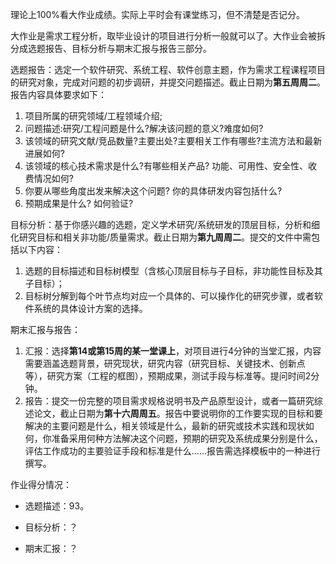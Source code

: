 理论上100%看大作业成绩。实际上平时会有课堂练习，但不清楚是否记分。

大作业是需求工程分析，取毕业设计的项目进行分析一般就可以了。大作业会被拆分成选题报告、目标分析与期末汇报与报告三部分。


选题报告：选定一个软件研究、系统工程、软件创意主题，作为需求工程课程项目的研究对象，完成对问题的初步调研，并提交问题描述。截止日期为**第五周周二**。报告内容具体要求如下：
1. 项目所属的研究领域/工程领域介绍;
2. 问题描述:研究/工程问题是什么?解决该问题的意义?难度如何?
3. 该领域的研究文献/竞品数量?主要出处?主要相关工作有哪些?主流方法和最新进展如何?
4. 该领域的核心技术需求是什么?有哪些相关产品? 功能、可用性、安全性、收费情况如何?
5. 你要从哪些角度出发来解决这个问题? 你的具体研发内容包括什么?
6. 预期成果是什么? 如何验证?




目标分析：基于你感兴趣的选题，定义学术研究/系统研发的顶层目标，分析和细化研究目标和相关非功能/质量需求。截止日期为**第九周周二**。提交的文件中需包括以下内容：
1. 选题的目标描述和目标树模型（含核心顶层目标与子目标，非功能性目标及其子目标）；
2. 目标树分解到每个叶节点均对应一个具体的、可以操作化的研究步骤，或者软件系统的具体设计方案的选择。




期末汇报与报告：
1. 汇报：选择**第14或第15周的某一堂课上**，对项目进行4分钟的当堂汇报，内容需要涵盖选题背景，研究现状，研究内容（研究目标、关键技术、创新点等），研究方案（工程的框图），预期成果，测试手段与标准等。提问时间2分钟。
2. 报告：提交一份完整的项目需求规格说明书及产品原型设计，或者一篇研究综述论文，截止日期为**第十六周周五**。报告中要说明你的工作要实现的目标和要解决的主要问题是什么，相关领域是什么，最新的研究或技术实践和现状如何，你准备采用何种方法解决这个问题，预期的研究及系统成果分别是什么，评估工作成功的主要验证手段和标准是什么……报告需选择模板中的一种进行撰写。




作业得分情况：

- 选题描述：93。

- 目标分析：？

- 期末汇报：？
